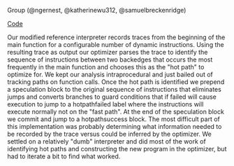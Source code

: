 Group (@ngernest, @katherinewu312, @samuelbreckenridge)

[Code](https://github.com/katherinewu312/cs6120-tasks/tree/main/l12)                

Our modified reference interpreter records traces from the beginning of the main function for a configurable number 
of dynamic instructions. Using the resulting trace as output our optimizer parses the trace to identify the sequence 
of instructions between two backedges that occurs the most frequently in the main function and chooses this as the 
"hot path" to optimize for. We kept our analysis intraprocedural and just bailed out of tracking paths on function 
calls. Once the hot path is identified we prepend a speculation block to the original sequence of instructions that 
eliminates 
jumps and converts branches to guard conditions that if failed will cause execution to jump to a hotpathfailed label 
where the instructions will execute normally not on the "fast path". At the end of the speculation block we 
commit and jump to a hotpathsuccess block. The most difficult part of this implementation was probably determining 
what information needed to be recorded by the trace versus could be inferred by the optimizer. We settled on a 
relatively "dumb" interpreter and did most of the work of identifying hot paths and constructing the new program in 
the optimizer, but had to iterate a bit to find what worked.












